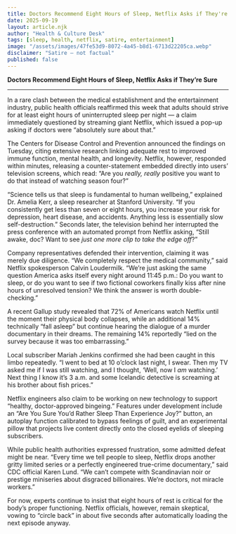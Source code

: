 ```yaml
---
title: Doctors Recommend Eight Hours of Sleep, Netflix Asks if They're Sure
date: 2025-09-19
layout: article.njk
author: "Health & Culture Desk"
tags: [sleep, health, netflix, satire, entertainment]
image: "/assets/images/47fe53d9-8072-4a45-b8d1-6713d22205ca.webp"
disclaimer: "Satire — not factual"
published: false
---
```


**Doctors Recommend Eight Hours of Sleep, Netflix Asks if They’re Sure**  

---

In a rare clash between the medical establishment and the entertainment industry, public health officials reaffirmed this week that adults should strive for at least eight hours of uninterrupted sleep per night — a claim immediately questioned by streaming giant Netflix, which issued a pop-up asking if doctors were “absolutely sure about that.”  

The Centers for Disease Control and Prevention announced the findings on Tuesday, citing extensive research linking adequate rest to improved immune function, mental health, and longevity. Netflix, however, responded within minutes, releasing a counter-statement embedded directly into users’ television screens, which read: “Are you *really, really* positive you want to do that instead of watching season four?”  

“Science tells us that sleep is fundamental to human wellbeing,” explained Dr. Amelia Kerr, a sleep researcher at Stanford University. “If you consistently get less than seven or eight hours, you increase your risk for depression, heart disease, and accidents. Anything less is essentially slow self-destruction.” Seconds later, the television behind her interrupted the press conference with an automated prompt from Netflix asking, “Still awake, doc? Want to see *just one more clip to take the edge off*?”  

Company representatives defended their intervention, claiming it was merely due diligence. “We completely respect the medical community,” said Netflix spokesperson Calvin Loudermilk. “We’re just asking the same question America asks itself every night around 11:45 p.m.: Do you want to sleep, or do you want to see if two fictional coworkers finally kiss after nine hours of unresolved tension? We think the answer is worth double-checking.”  

A recent Gallup study revealed that 72% of Americans watch Netflix until the moment their physical body collapses, while an additional 14% technically “fall asleep” but continue hearing the dialogue of a murder documentary in their dreams. The remaining 14% reportedly “lied on the survey because it was too embarrassing.”  

Local subscriber Mariah Jenkins confirmed she had been caught in this limbo repeatedly. “I went to bed at 10 o’clock last night, I swear. Then my TV asked me if I was still watching, and I thought, ‘Well, now I *am* watching.’ Next thing I know it’s 3 a.m. and some Icelandic detective is screaming at his brother about fish prices.”  

Netflix engineers also claim to be working on new technology to support “healthy, doctor-approved bingeing.” Features under development include an “Are You Sure You’d Rather Sleep Than Experience Joy?” button, an autoplay function calibrated to bypass feelings of guilt, and an experimental pillow that projects live content directly onto the closed eyelids of sleeping subscribers.  

While public health authorities expressed frustration, some admitted defeat might be near. “Every time we tell people to sleep, Netflix drops another gritty limited series or a perfectly engineered true-crime documentary,” said CDC official Karen Lund. “We can’t compete with Scandinavian noir or prestige miniseries about disgraced billionaires. We’re doctors, not miracle workers.”  

For now, experts continue to insist that eight hours of rest is critical for the body’s proper functioning. Netflix officials, however, remain skeptical, vowing to “circle back” in about five seconds after automatically loading the next episode anyway.  
